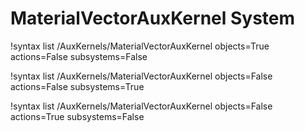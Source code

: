 <!-- MOOSE Documentation Stub: Remove this when content is added. -->


# MaterialVectorAuxKernel System

!syntax list /AuxKernels/MaterialVectorAuxKernel objects=True actions=False subsystems=False

!syntax list /AuxKernels/MaterialVectorAuxKernel objects=False actions=False subsystems=True

!syntax list /AuxKernels/MaterialVectorAuxKernel objects=False actions=True subsystems=False


